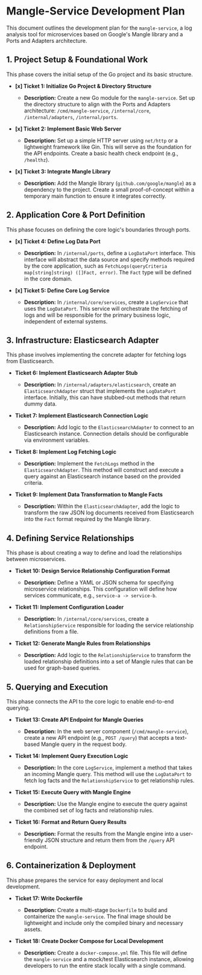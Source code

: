 # Mangle-Service Development Plan

This document outlines the development plan for the `mangle-service`, a log analysis tool for microservices based on Google's Mangle library and a Ports and Adapters architecture.

## 1. Project Setup & Foundational Work

This phase covers the initial setup of the Go project and its basic structure.

*   **[x] Ticket 1: Initialize Go Project & Directory Structure**
    *   **Description:** Create a new Go module for the `mangle-service`. Set up the directory structure to align with the Ports and Adapters architecture: `/cmd/mangle-service`, `/internal/core`, `/internal/adapters`, `/internal/ports`.

*   **[x] Ticket 2: Implement Basic Web Server**
    *   **Description:** Set up a simple HTTP server using `net/http` or a lightweight framework like Gin. This will serve as the foundation for the API endpoints. Create a basic health check endpoint (e.g., `/healthz`).

*   **[x] Ticket 3: Integrate Mangle Library**
    *   **Description:** Add the Mangle library (`github.com/google/mangle`) as a dependency to the project. Create a small proof-of-concept within a temporary main function to ensure it integrates correctly.

## 2. Application Core & Port Definition

This phase focuses on defining the core logic's boundaries through ports.

*   **[x] Ticket 4: Define Log Data Port**
    *   **Description:** In `/internal/ports`, define a `LogDataPort` interface. This interface will abstract the data source and specify methods required by the core application, such as `FetchLogs(queryCriteria map[string]string) ([]Fact, error)`. The `Fact` type will be defined in the core domain.

*   **[x] Ticket 5: Define Core Log Service**
    *   **Description:** In `/internal/core/services`, create a `LogService` that uses the `LogDataPort`. This service will orchestrate the fetching of logs and will be responsible for the primary business logic, independent of external systems.

## 3. Infrastructure: Elasticsearch Adapter

This phase involves implementing the concrete adapter for fetching logs from Elasticsearch.

*   **Ticket 6: Implement Elasticsearch Adapter Stub**
    *   **Description:** In `/internal/adapters/elasticsearch`, create an `ElasticsearchAdapter` struct that implements the `LogDataPort` interface. Initially, this can have stubbed-out methods that return dummy data.

*   **Ticket 7: Implement Elasticsearch Connection Logic**
    *   **Description:** Add logic to the `ElasticsearchAdapter` to connect to an Elasticsearch instance. Connection details should be configurable via environment variables.

*   **Ticket 8: Implement Log Fetching Logic**
    *   **Description:** Implement the `FetchLogs` method in the `ElasticsearchAdapter`. This method will construct and execute a query against an Elasticsearch instance based on the provided criteria.

*   **Ticket 9: Implement Data Transformation to Mangle Facts**
    *   **Description:** Within the `ElasticsearchAdapter`, add the logic to transform the raw JSON log documents received from Elasticsearch into the `Fact` format required by the Mangle library.

## 4. Defining Service Relationships

This phase is about creating a way to define and load the relationships between microservices.

*   **Ticket 10: Design Service Relationship Configuration Format**
    *   **Description:** Define a YAML or JSON schema for specifying microservice relationships. This configuration will define how services communicate, e.g., `service-a -> service-b`.

*   **Ticket 11: Implement Configuration Loader**
    *   **Description:** In `/internal/core/services`, create a `RelationshipService` responsible for loading the service relationship definitions from a file.

*   **Ticket 12: Generate Mangle Rules from Relationships**
    *   **Description:** Add logic to the `RelationshipService` to transform the loaded relationship definitions into a set of Mangle rules that can be used for graph-based queries.

## 5. Querying and Execution

This phase connects the API to the core logic to enable end-to-end querying.

*   **Ticket 13: Create API Endpoint for Mangle Queries**
    *   **Description:** In the web server component (`/cmd/mangle-service`), create a new API endpoint (e.g., `POST /query`) that accepts a text-based Mangle query in the request body.

*   **Ticket 14: Implement Query Execution Logic**
    *   **Description:** In the core `LogService`, implement a method that takes an incoming Mangle query. This method will use the `LogDataPort` to fetch log facts and the `RelationshipService` to get relationship rules.

*   **Ticket 15: Execute Query with Mangle Engine**
    *   **Description:** Use the Mangle engine to execute the query against the combined set of log facts and relationship rules.

*   **Ticket 16: Format and Return Query Results**
    *   **Description:** Format the results from the Mangle engine into a user-friendly JSON structure and return them from the `/query` API endpoint.

## 6. Containerization & Deployment

This phase prepares the service for easy deployment and local development.

*   **Ticket 17: Write Dockerfile**
    *   **Description:** Create a multi-stage `Dockerfile` to build and containerize the `mangle-service`. The final image should be lightweight and include only the compiled binary and necessary assets.

*   **Ticket 18: Create Docker Compose for Local Development**
    *   **Description:** Create a `docker-compose.yml` file. This file will define the `mangle-service` and a mock/test Elasticsearch instance, allowing developers to run the entire stack locally with a single command.

